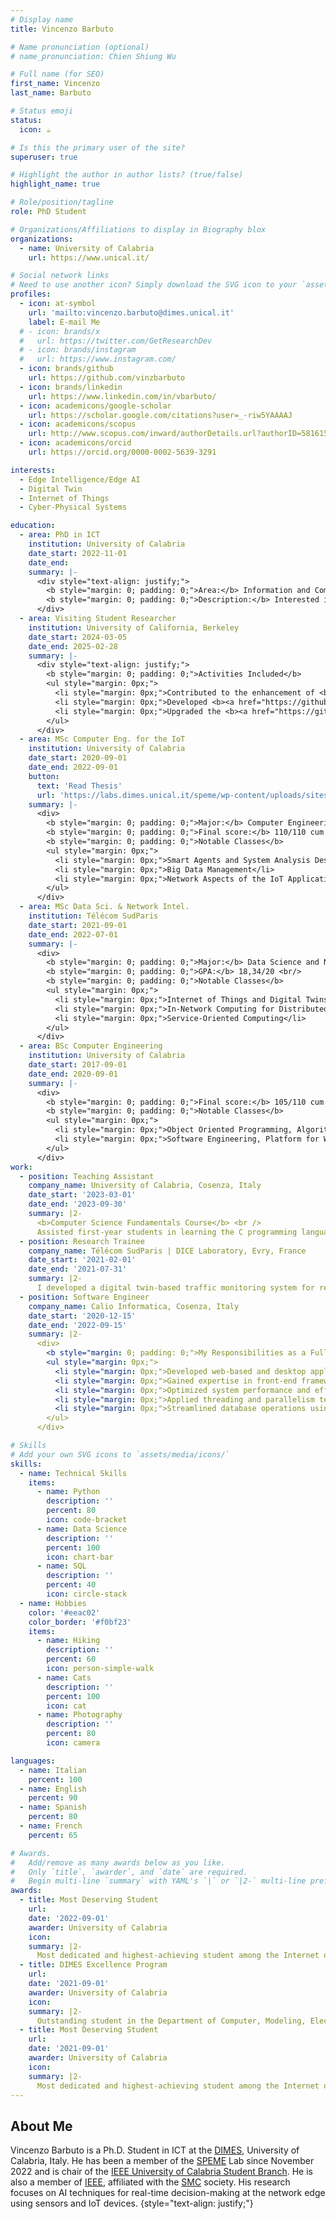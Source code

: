 ```yaml
---
# Display name
title: Vincenzo Barbuto

# Name pronunciation (optional)
# name_pronunciation: Chien Shiung Wu

# Full name (for SEO)
first_name: Vincenzo
last_name: Barbuto

# Status emoji
status:
  icon: ☕️

# Is this the primary user of the site?
superuser: true

# Highlight the author in author lists? (true/false)
highlight_name: true

# Role/position/tagline
role: PhD Student

# Organizations/Affiliations to display in Biography blox
organizations:
  - name: University of Calabria
    url: https://www.unical.it/

# Social network links
# Need to use another icon? Simply download the SVG icon to your `assets/media/icons/` folder.
profiles:
  - icon: at-symbol
    url: 'mailto:vincenzo.barbuto@dimes.unical.it'
    label: E-mail Me
  # - icon: brands/x
  #   url: https://twitter.com/GetResearchDev
  # - icon: brands/instagram
  #   url: https://www.instagram.com/
  - icon: brands/github
    url: https://github.com/vinzbarbuto
  - icon: brands/linkedin
    url: https://www.linkedin.com/in/vbarbuto/
  - icon: academicons/google-scholar
    url: https://scholar.google.com/citations?user=_-riw5YAAAAJ
  - icon: academicons/scopus
    url: http://www.scopus.com/inward/authorDetails.url?authorID=58161584500&partnerID=MN8TOARS
  - icon: academicons/orcid
    url: https://orcid.org/0000-0002-5639-3291

interests:
  - Edge Intelligence/Edge AI
  - Digital Twin
  - Internet of Things
  - Cyber-Physical Systems

education:
  - area: PhD in ICT
    institution: University of Calabria
    date_start: 2022-11-01
    date_end:
    summary: |-
      <div style="text-align: justify;">
        <b style="margin: 0; padding: 0;">Area:</b> Information and Communication Technologies (ICT) <br/>
        <b style="margin: 0; padding: 0;">Description:</b> Interested in intelligence at the IoT Edge: models and techniques for enabling smartness in IoT systems
      </div>
  - area: Visiting Student Researcher
    institution: University of California, Berkeley
    date_start: 2024-03-05
    date_end: 2025-02-28
    summary: |-
      <div style="text-align: justify;">
        <b style="margin: 0; padding: 0;">Activities Included</b>
        <ul style="margin: 0px;">
          <li style="margin: 0px;">Contributed to the enhancement of <b><a href="https://github.com/lf-lang/lingua-franca">Lingua Franca</a></b>, a polyglot language that supports deterministic concurrency and timed behavior.</li>
          <li style="margin: 0px;">Developed <b><a href="https://github.com/lf-pkgs/edgeai-python">edgeai-python</a></b>, a Machine Learning library for Edge AI in Lingua Franca, leveraging the <b>TensorFlow Lite</b> framework.</li>
          <li style="margin: 0px;">Upgraded the <b><a href="https://github.com/lf-lang/vscode-lingua-franca">VS Code extension</a></b> by adding a Package Explorer for managing local and remote packages, enabling a low-code interface comparable to state-of-the-art IoT tools.</li>
        </ul>
      </div>
  - area: MSc Computer Eng. for the IoT
    institution: University of Calabria
    date_start: 2020-09-01
    date_end: 2022-09-01
    button:
      text: 'Read Thesis'
      url: 'https://labs.dimes.unical.it/speme/wp-content/uploads/sites/8/Tesi_Digital_Twin_Barbuto_final-compresso.pdf'
    summary: |-
      <div>
        <b style="margin: 0; padding: 0;">Major:</b> Computer Engineering for the Internet of Things <br/>
        <b style="margin: 0; padding: 0;">Final score:</b> 110/110 cum laude <br/>
        <b style="margin: 0; padding: 0;">Notable Classes</b>
        <ul style="margin: 0px;">
          <li style="margin: 0px;">Smart Agents and System Analysis Design and Implementation</li>
          <li style="margin: 0px;">Big Data Management</li>
          <li style="margin: 0px;">Network Aspects of the IoT Applications</li>
        </ul>
      </div>
  - area: MSc Data Sci. & Network Intel.
    institution: Télécom SudParis
    date_start: 2021-09-01
    date_end: 2022-07-01
    summary: |-
      <div>
        <b style="margin: 0; padding: 0;">Major:</b> Data Science and Network Intelligence <br/>
        <b style="margin: 0; padding: 0;">GPA:</b> 18,34/20 <br/>
        <b style="margin: 0; padding: 0;">Notable Classes</b>
        <ul style="margin: 0px;">
          <li style="margin: 0px;">Internet of Things and Digital Twins</li>
          <li style="margin: 0px;">In-Network Computing for Distributed Networking</li>
          <li style="margin: 0px;">Service-Oriented Computing</li>
        </ul>
      </div>
  - area: BSc Computer Engineering
    institution: University of Calabria
    date_start: 2017-09-01
    date_end: 2020-09-01
    summary: |-
      <div>
        <b style="margin: 0; padding: 0;">Final score:</b> 105/110 cum laude <br/>
        <b style="margin: 0; padding: 0;">Notable Classes</b>
        <ul style="margin: 0px;">
          <li style="margin: 0px;">Object Oriented Programming, Algorithms and Data Structures, Databases</li>
          <li style="margin: 0px;">Software Engineering, Platform for Web Applications</li>
        </ul>
      </div>
work:
  - position: Teaching Assistant
    company_name: University of Calabria, Cosenza, Italy
    date_start: '2023-03-01'
    date_end: '2023-09-30'
    summary: |2-
      <b>Computer Science Fundamentals Course</b> <br />
      Assisted first-year students in learning the C programming language
  - position: Research Trainee 
    company_name: Télécom SudParis | DICE Laboratory, Evry, France
    date_start: '2021-02-01'
    date_end: '2021-07-31'
    summary: |2-
      I developed a digital twin-based traffic monitoring system for real-time vehicle detection, traffic pollution monitoring, and environmental sensing. This experience refined my skills in digital twin management, general-purpose and synthetic sensing, and reverse digital twin creation.
  - position: Software Engineer
    company_name: Calio Informatica, Cosenza, Italy
    date_start: '2020-12-15'
    date_end: '2022-09-15'
    summary: |2-
      <div>
        <b style="margin: 0; padding: 0;">My Responsibilities as a Full-Stack Developer:</b>
        <ul style="margin: 0px;">
          <li style="margin: 0px;">Developed web-based and desktop applications across various projects.</li>
          <li style="margin: 0px;">Gained expertise in front-end frameworks like Angular.</li>
          <li style="margin: 0px;">Optimized system performance and efficiency</li>
          <li style="margin: 0px;">Applied threading and parallelism techniques in C#.</li>
          <li style="margin: 0px;">Streamlined database operations using SQL bulk functions.</li>
        </ul>
      </div>

# Skills
# Add your own SVG icons to `assets/media/icons/`
skills:
  - name: Technical Skills
    items:
      - name: Python
        description: ''
        percent: 80
        icon: code-bracket
      - name: Data Science
        description: ''
        percent: 100
        icon: chart-bar
      - name: SQL
        description: ''
        percent: 40
        icon: circle-stack
  - name: Hobbies
    color: '#eeac02'
    color_border: '#f0bf23'
    items:
      - name: Hiking
        description: ''
        percent: 60
        icon: person-simple-walk
      - name: Cats
        description: ''
        percent: 100
        icon: cat
      - name: Photography
        description: ''
        percent: 80
        icon: camera

languages:
  - name: Italian
    percent: 100
  - name: English
    percent: 90
  - name: Spanish
    percent: 80
  - name: French
    percent: 65

# Awards.
#   Add/remove as many awards below as you like.
#   Only `title`, `awarder`, and `date` are required.
#   Begin multi-line `summary` with YAML's `|` or `|2-` multi-line prefix and indent 2 spaces below.
awards:
  - title: Most Deserving Student
    url: 
    date: '2022-09-01'
    awarder: University of Calabria
    icon:
    summary: |2-
      Most dedicated and highest-achieving student among the Internet of Things (IoT) students within the Department of Computer, Modeling, Electronic, and System Engineering, University of Calabria for the academic year 2021-22
  - title: DIMES Excellence Program
    url: 
    date: '2021-09-01'
    awarder: University of Calabria
    icon:
    summary: |2-
      Outstanding student in the Department of Computer, Modeling, Electronic, and System Engineering, University of Calabria for the academic year 2020-21.
  - title: Most Deserving Student
    url: 
    date: '2021-09-01'
    awarder: University of Calabria
    icon:
    summary: |2-
      Most dedicated and highest-achieving student among the Internet of Things (IoT) students within the Department of Computer, Modeling, Electronic, and System Engineering, University of Calabria for the academic year 2020-21
---
```


## About Me

Vincenzo Barbuto is a Ph.D. Student in ICT at the [DIMES](https://dimes.unical.it/), University of Calabria, Italy. He has been a member of the [SPEME](https://labs.dimes.unical.it/speme/people/) Lab since November 2022 and is chair of the [IEEE University of Calabria Student Branch](https://edu.ieee.org/it-uc/). He is also a member of [IEEE](https://www.ieee.org/), affiliated with the [SMC](https://www.ieeesmc.org/) society. His research focuses on AI techniques for real-time decision-making at the network edge using sensors and IoT devices.
{style="text-align: justify;"}
